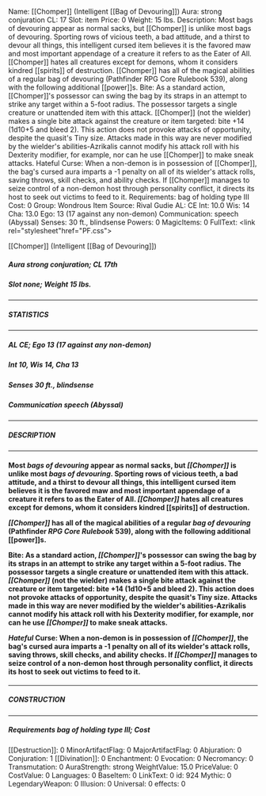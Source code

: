 Name: [[Chomper]] (Intelligent [[Bag of Devouring]])
Aura: strong conjuration
CL: 17
Slot: item
Price: 0
Weight: 15 lbs.
Description: Most bags of devouring appear as normal sacks, but [[Chomper]] is unlike most bags of devouring. Sporting rows of vicious teeth, a bad attitude, and a thirst to devour all things, this intelligent cursed item believes it is the favored maw and most important appendage of a creature it refers to as the Eater of All. [[Chomper]] hates all creatures except for demons, whom it considers kindred [[spirits]] of destruction. [[Chomper]] has all of the magical abilities of a regular bag of devouring (Pathfinder RPG Core Rulebook 539), along with the following additional [[power]]s. Bite: As a standard action, [[Chomper]]'s possessor can swing the bag by its straps in an attempt to strike any target within a 5-foot radius. The possessor targets a single creature or unattended item with this attack. [[Chomper]] (not the wielder) makes a single bite attack against the creature or item targeted: bite +14 (1d10+5 and bleed 2). This action does not provoke attacks of opportunity, despite the quasit's Tiny size. Attacks made in this way are never modified by the wielder's abilities-Azrikalis cannot modify his attack roll with his Dexterity modifier, for example, nor can he use [[Chomper]] to make sneak attacks. Hateful Curse: When a non-demon is in possession of [[Chomper]], the bag's cursed aura imparts a -1 penalty on all of its wielder's attack rolls, saving throws, skill checks, and ability checks. If [[Chomper]] manages to seize control of a non-demon host through personality conflict, it directs its host to seek out victims to feed to it.
Requirements: bag of holding type III
Cost: 0
Group: Wondrous Item
Source: Rival Gudie
AL: CE
Int: 10.0
Wis: 14
Cha: 13.0
Ego: 13 (17 against any non-demon)
Communication: speech (Abyssal)
Senses: 30 ft., blindsense
Powers: 0
MagicItems: 0
FullText: <link rel="stylesheet"href="PF.css"><div class="heading"><p class="alignleft">[[Chomper]] (Intelligent [[Bag of Devouring]])</p><div style="clear: both;"></div></div><div><h5><b>Aura </b>strong conjuration; <b>CL </b>17th</h5><h5><b>Slot </b>none; <b>Weight </b>15 lbs.</h5></div><hr/><div><h5><b>STATISTICS</b></h5></div><hr/><div><h5><b>AL </b>CE; <b>Ego </b>13 (17 against any non-demon)</h5><h5><b>Int </b>10, <b>Wis </b>14, <b>Cha </b>13</h5><h5><b>Senses </b>30 ft., blindsense</h5><h5><b>Communication </b>speech (Abyssal)</h5></div><hr/><div><h5><b>DESCRIPTION</b></h5></div><hr/><div><h4><p>Most <i>bags of devouring</i> appear as normal sacks, but <i>[[Chomper]]</i> is unlike most <i>bags of devouring</i>. Sporting rows of vicious teeth, a bad attitude, and a thirst to devour all things, this intelligent cursed item believes it is the favored maw and most important appendage of a creature it refers to as the Eater of All. <i>[[Chomper]]</i> hates all creatures except for demons, whom it considers kindred [[spirits]] of destruction.</p><p><i>[[Chomper]]</i> has all of the magical abilities of a regular <i>bag of devouring</i> (Pathfinder <i>RPG Core Rulebook</i> 539), along with the following additional [[power]]s.</p><p>Bite: As a standard action, <i>[[Chomper]]</i>'s possessor can swing the bag by its straps in an attempt to strike any target within a 5-foot radius. The possessor targets a single creature or unattended item with this attack. <i>[[Chomper]]</i> (not the wielder) makes a single bite attack against the creature or item targeted: bite +14 (1d10+5 and bleed 2). This action does not provoke attacks of opportunity, despite the quasit's Tiny size. Attacks made in this way are never modified by the wielder's abilities-Azrikalis cannot modify his attack roll with his Dexterity modifier, for example, nor can he use <i>[[Chomper]]</i> to make sneak attacks.</p><p><i>Hateful</i> Curse: When a non-demon is in possession of <i>[[Chomper]]</i>, the bag's cursed aura imparts a -1 penalty on all of its wielder's attack rolls, saving throws, skill checks, and ability checks. If <i>[[Chomper]]</i> manages to seize control of a non-demon host through personality conflict, it directs its host to seek out victims to feed to it.</p></h4></div><hr/><div><h5><b>CONSTRUCTION</b></h5></div><hr/><div><h5><b>Requirements </b><i>bag of holding type III</i>; <b>Cost </b></h5></div>
[[Destruction]]: 0
MinorArtifactFlag: 0
MajorArtifactFlag: 0
Abjuration: 0
Conjuration: 1
[[Divination]]: 0
Enchantment: 0
Evocation: 0
Necromancy: 0
Transmutation: 0
AuraStrength: strong
WeightValue: 15.0
PriceValue: 0
CostValue: 0
Languages: 0
BaseItem: 0
LinkText: 0
id: 924
Mythic: 0
LegendaryWeapon: 0
Illusion: 0
Universal: 0
effects: 0
